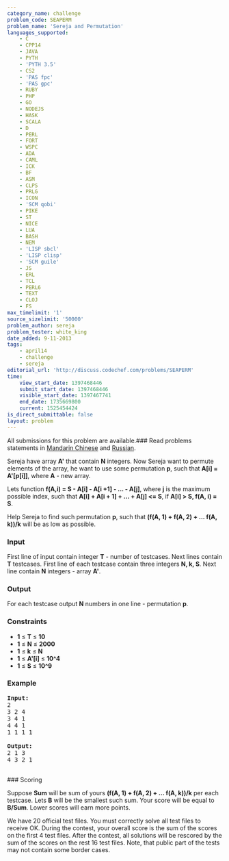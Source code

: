 ```yaml
---
category_name: challenge
problem_code: SEAPERM
problem_name: 'Sereja and Permutation'
languages_supported:
    - C
    - CPP14
    - JAVA
    - PYTH
    - 'PYTH 3.5'
    - CS2
    - 'PAS fpc'
    - 'PAS gpc'
    - RUBY
    - PHP
    - GO
    - NODEJS
    - HASK
    - SCALA
    - D
    - PERL
    - FORT
    - WSPC
    - ADA
    - CAML
    - ICK
    - BF
    - ASM
    - CLPS
    - PRLG
    - ICON
    - 'SCM qobi'
    - PIKE
    - ST
    - NICE
    - LUA
    - BASH
    - NEM
    - 'LISP sbcl'
    - 'LISP clisp'
    - 'SCM guile'
    - JS
    - ERL
    - TCL
    - PERL6
    - TEXT
    - CLOJ
    - FS
max_timelimit: '1'
source_sizelimit: '50000'
problem_author: sereja
problem_tester: white_king
date_added: 9-11-2013
tags:
    - april14
    - challenge
    - sereja
editorial_url: 'http://discuss.codechef.com/problems/SEAPERM'
time:
    view_start_date: 1397468446
    submit_start_date: 1397468446
    visible_start_date: 1397467741
    end_date: 1735669800
    current: 1525454424
is_direct_submittable: false
layout: problem
---
```

All submissions for this problem are available.###  Read problems statements in [Mandarin Chinese](http://www.codechef.com/download/translated/APRIL14/mandarin/SEAPERM.pdf) and [Russian](http://www.codechef.com/download/translated/APRIL14/russian/SEAPERM.pdf).

Sereja have array **A'** that contain **N** integers. Now Sereja want to permute elements of the array, he want to use some permutation **p**, such that **A\[i\] = A'\[p\[i\]\]**, where **A** - new array.

Lets function **f(A,i) = S - A\[i\] - A\[i +1\] - ... - A\[j\]**, where **j** is the maximum possible index, such that **A\[i\] + A\[i + 1\] + ... + A\[j\] <= S**, if **A\[i\] > S, f(A, i) = S**.

Help Sereja to find such permutation **p**, such that **(f(A, 1) + f(A, 2) + ... f(A, k))/k** will be as low as possible.

### Input

First line of input contain integer **T** - number of testcases. Next lines contain **T** testcases. First line of each testcase contain three integers **N, k, S**. Next line contain **N** integers - array **A'**.

### Output

For each testcase output **N** numbers in one line - permutation **p**.

### Constraints

- **1** ≤ **T** ≤ **10**
- **1** ≤ **N** ≤ **2000**
- **1** ≤ **k** ≤ **N**
- **1** ≤ **A'\[i\]** ≤ **10^4**
- **1** ≤ **S** ≤ **10^9**

### Example

<pre><b>Input:</b>
2
3 2 4
3 4 1
4 4 1
1 1 1 1

<b>Output:</b>
2 1 3
4 3 2 1

</pre>### Scoring

Suppose **Sum** will be sum of yours **(f(A, 1) + f(A, 2) + ... f(A, k))/k** per each testcase.
Lets **B** will be the smallest such sum. Your score will be equal to **B/Sum**. Lower scores will earn more points.

We have 20 official test files. You must correctly solve all test files to receive OK. During the contest, your overall score is the sum of the scores on the first 4 test files. After the contest, all solutions will be rescored by the sum of the scores on the rest 16 test files. Note, that public part of the tests may not contain some border cases.

